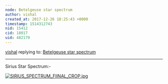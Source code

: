 ```yaml
---
node: Betelgeuse star spectrum
author: vishal
created_at: 2017-12-26 18:25:43 +0000
timestamp: 1514312743
nid: 15412
cid: 18017
uid: 482179
---
```




[vishal](../profile/vishal) replying to: [Betelgeuse star spectrum](../wiki/betelgeuse-star-spectrum)

----
Sirius Star Spectrum:-

[![SIRIUS_SPECTRUM_FIINAL_CROP.jpg](https://publiclab.org/system/images/photos/000/023/038/large/SIRIUS_SPECTRUM_FIINAL_CROP.jpg)](https://publiclab.org/system/images/photos/000/023/038/original/SIRIUS_SPECTRUM_FIINAL_CROP.jpg)

